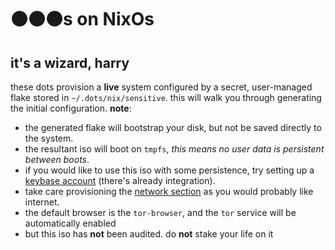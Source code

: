 # ⚫⚫⚫s on NixOs
## it's a wizard, harry

these dots provision a **live** system configured by a secret, user-managed
flake stored in `~/.dots/nix/sensitive`. this will walk you through generating
the initial configuration. **note**:
 - the generated flake will bootstrap your disk, but not be saved directly to the system.
 - the resultant iso will boot on `tmpfs`, _this means no user data is persistent between boots_.
 - if you would like to use this iso with some persistence, try setting up a [keybase account](https://keybase.io) (there's already integration).
 - take care provisioning the [network section](https://nixos.org/manual/nixos/stable/index.html#sec-wireless) as you would probably like internet.
 - the default browser is the `tor-browser`, and the `tor` service will be automatically enabled
 - but this iso has **not** been audited. do **not** stake your life on it

